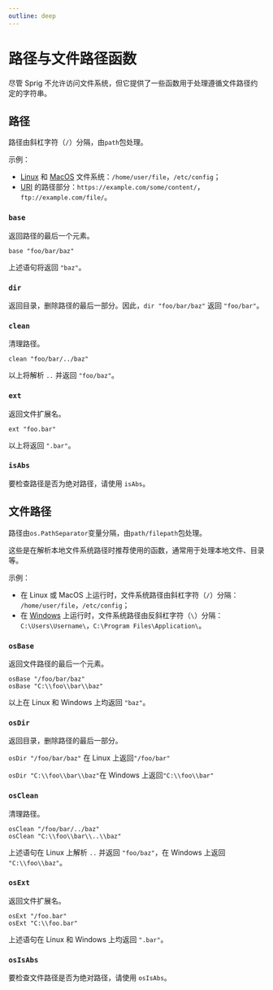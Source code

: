 ```yaml
---
outline: deep
---
```


# 路径与文件路径函数

尽管 Sprig 不允许访问文件系统，但它提供了一些函数用于处理遵循文件路径约定的字符串。

## 路径

路径由斜杠字符（`/`）分隔，由`path`包处理。

示例：

- [Linux](https://en.wikipedia.org/wiki/Linux) 和 [MacOS](https://en.wikipedia.org/wiki/MacOS) 文件系统：`/home/user/file`，`/etc/config`；
- [URI](https://en.wikipedia.org/wiki/Uniform_Resource_Identifier) 的路径部分：`https://example.com/some/content/`，`ftp://example.com/file/`。

### `base`

返回路径的最后一个元素。

```
base "foo/bar/baz"
```

上述语句将返回 `"baz"`。

### `dir`

返回目录，删除路径的最后一部分。因此，`dir "foo/bar/baz"` 返回 `"foo/bar"`。

### `clean`

清理路径。

```
clean "foo/bar/../baz"
```

以上将解析 `..` 并返回 `"foo/baz"`。

### `ext`

返回文件扩展名。

```
ext "foo.bar"
```

以上将返回 `".bar"`。

### `isAbs`

要检查路径是否为绝对路径，请使用 `isAbs`。

## 文件路径

路径由`os.PathSeparator`变量分隔，由`path/filepath`包处理。

这些是在解析本地文件系统路径时推荐使用的函数，通常用于处理本地文件、目录等。

示例：

- 在 Linux 或 MacOS 上运行时，文件系统路径由斜杠字符（`/`）分隔：
  `/home/user/file`，`/etc/config`；
- 在 [Windows](https://en.wikipedia.org/wiki/Microsoft_Windows) 上运行时，文件系统路径由反斜杠字符（`\`）分隔：
  `C:\Users\Username\`，`C:\Program Files\Application\`。

### `osBase`

返回文件路径的最后一个元素。

```
osBase "/foo/bar/baz"
osBase "C:\\foo\\bar\\baz"
```

以上在 Linux 和 Windows 上均返回 `"baz"`。

### `osDir`

返回目录，删除路径的最后一部分。

`osDir "/foo/bar/baz"` 在 Linux 上返回`"/foo/bar"`

`osDir "C:\\foo\\bar\\baz"`在 Windows 上返回`"C:\\foo\\bar"`

### `osClean`

清理路径。

```
osClean "/foo/bar/../baz"
osClean "C:\\foo\\bar\\..\\baz"
```

上述语句在 Linux 上解析 `..` 并返回 `"foo/baz"`，在 Windows 上返回 `"C:\\foo\\baz"`。

### `osExt`

返回文件扩展名。

```
osExt "/foo.bar"
osExt "C:\\foo.bar"
```

上述语句在 Linux 和 Windows 上均返回 `".bar"`。

### `osIsAbs`

要检查文件路径是否为绝对路径，请使用 `osIsAbs`。
